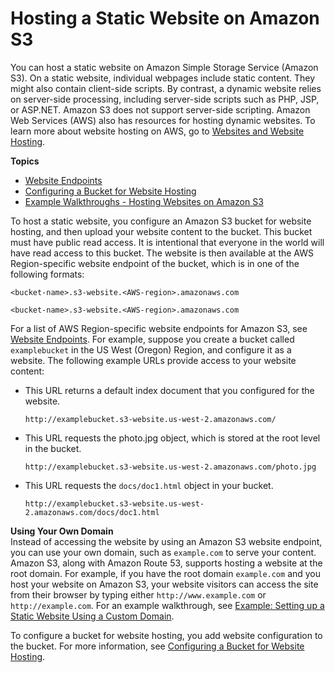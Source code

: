 # Hosting a Static Website on Amazon S3<a name="WebsiteHosting"></a>

You can host a static website on Amazon Simple Storage Service \(Amazon S3\)\. On a static website, individual webpages include static content\. They might also contain client\-side scripts\. By contrast, a dynamic website relies on server\-side processing, including server\-side scripts such as PHP, JSP, or ASP\.NET\. Amazon S3 does not support server\-side scripting\. Amazon Web Services \(AWS\) also has resources for hosting dynamic websites\. To learn more about website hosting on AWS, go to [Websites and Website Hosting](https://aws.amazon.com/websites/)\. 

**Topics**
+ [Website Endpoints](WebsiteEndpoints.md)
+ [Configuring a Bucket for Website Hosting](HowDoIWebsiteConfiguration.md)
+ [Example Walkthroughs \- Hosting Websites on Amazon S3](hosting-websites-on-s3-examples.md)

To host a static website, you configure an Amazon S3 bucket for website hosting, and then upload your website content to the bucket\. This bucket must have public read access\. It is intentional that everyone in the world will have read access to this bucket\. The website is then available at the AWS Region\-specific website endpoint of the bucket, which is in one of the following formats:

```
<bucket-name>.s3-website.<AWS-region>.amazonaws.com
```

```
<bucket-name>.s3-website.<AWS-region>.amazonaws.com
```

For a list of AWS Region\-specific website endpoints for Amazon S3, see [Website Endpoints](WebsiteEndpoints.md)\. For example, suppose you create a bucket called `examplebucket` in the US West \(Oregon\) Region, and configure it as a website\.  The following example URLs provide access to your website content: 
+ This URL returns a default index document that you configured for the website\.

  ```
  http://examplebucket.s3-website.us-west-2.amazonaws.com/
  ```
+ This URL requests the photo\.jpg object, which is stored at the root level in the bucket\.

  ```
  http://examplebucket.s3-website.us-west-2.amazonaws.com/photo.jpg
  ```
+ This URL requests the `docs/doc1.html` object in your bucket\. 

  ```
  http://examplebucket.s3-website.us-west-2.amazonaws.com/docs/doc1.html
  ```

**Using Your Own Domain**  
Instead of accessing the website by using an Amazon S3 website endpoint, you can use your own domain, such as `example.com` to serve your content\. Amazon S3, along with Amazon Route 53, supports hosting a website at the root domain\. For example, if you have the root domain `example.com` and you host your website on Amazon S3, your website visitors can access the site from their browser by typing either `http://www.example.com` or `http://example.com`\. For an example walkthrough, see [Example: Setting up a Static Website Using a Custom Domain](website-hosting-custom-domain-walkthrough.md)\. 

To configure a bucket for website hosting, you add website configuration to the bucket\. For more information, see [Configuring a Bucket for Website Hosting](HowDoIWebsiteConfiguration.md)\.
